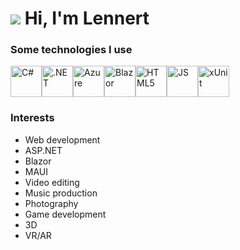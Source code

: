 <!--
**LennertS/LennertS** is a ✨ _special_ ✨ repository because its `README.md` (this file) appears on your GitHub profile.
-->

# ![](https://avatars.githubusercontent.com/u/39487878?s=96&v=4) Hi, I'm Lennert
### Some technologies I use
<div style="display:flex;">

  <a href="https://learn.microsoft.com/en-us/dotnet/csharp/" style="width:50px;" target="_blank" >
    <img src="https://cdn.jsdelivr.net/gh/devicons/devicon@latest/icons/csharp/csharp-original.svg" alt="C#" width="50px">
  </a>
  
  <img src="https://cdn.jsdelivr.net/gh/devicons/devicon@latest/icons/dotnetcore/dotnetcore-original.svg" style="width:50px" alt=".NET" title=".NET"/>
  <img src="https://cdn.jsdelivr.net/gh/devicons/devicon@latest/icons/azure/azure-original.svg" style="width:50px" alt="Azure" />
  <img src="https://cdn.jsdelivr.net/gh/devicons/devicon@latest/icons/blazor/blazor-original.svg" style="width:50px" alt="Blazor"/>
  <img src="https://cdn.jsdelivr.net/gh/devicons/devicon@latest/icons/html5/html5-original.svg" style="width:50px" alt="HTML5"/>
  <img src="https://cdn.jsdelivr.net/gh/devicons/devicon@latest/icons/javascript/javascript-original.svg" style="width:50px" alt="JS"/>
  <img src="https://avatars.githubusercontent.com/u/2092016?s=280&v=4" style="width:50px" alt="xUnit"/>
  
</div>

### Interests

- Web development
- ASP.NET
- Blazor
- MAUI
- Video editing
- Music production
- Photography
- Game development
- 3D
- VR/AR
